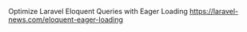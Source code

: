 Optimize Laravel Eloquent Queries with Eager Loading
https://laravel-news.com/eloquent-eager-loading
